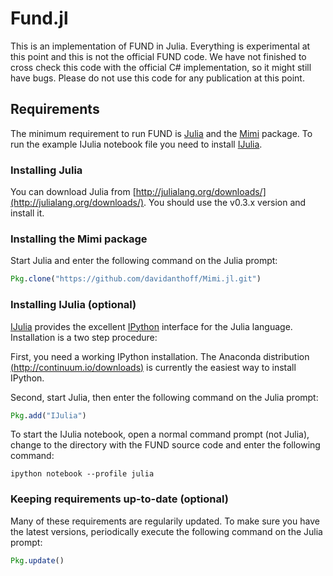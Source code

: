 # Fund.jl

This is an implementation of FUND in Julia. Everything is experimental at this point and this is not the official FUND code. We have not finished to cross check this code with the official C# implementation, so it might still have bugs. Please do not use this code for any publication at this point.

## Requirements

The minimum requirement to run FUND is [Julia](http://julialang.org/) and the [Mimi](https://github.com/davidanthoff/Mimi.jl) package. To run the example IJulia notebook file you need to install [IJulia](https://github.com/JuliaLang/IJulia.jl).

### Installing Julia

You can download Julia from [http://julialang.org/downloads/](http://julialang.org/downloads/). You should use the v0.3.x version and install it.

### Installing the Mimi package

Start Julia and enter the following command on the Julia prompt:

````jl
Pkg.clone("https://github.com/davidanthoff/Mimi.jl.git")
````

### Installing IJulia (optional)

[IJulia](https://github.com/JuliaLang/IJulia.jl) provides the excellent [IPython](http://ipython.org/) interface for the Julia language. Installation is a two step procedure:

First, you need a working IPython installation. The Anaconda distribution [(http://continuum.io/downloads)](http://continuum.io/downloads) is currently the easiest way to install IPython.

Second, start Julia, then enter the following command on the Julia prompt:

````jl
Pkg.add("IJulia")
````

To start the IJulia notebook, open a normal command prompt (not Julia), change to the directory with the FUND source code and enter the following command:

````
ipython notebook --profile julia
````


### Keeping requirements up-to-date (optional)

Many of these requirements are regularily updated. To make sure you have the latest versions, periodically execute the following command on the Julia prompt:

````jl
Pkg.update()
````
